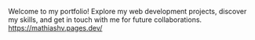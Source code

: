 Welcome to my portfolio!
Explore my web development projects, discover my skills, and get in touch with me for future collaborations.
https://mathiashv.pages.dev/
